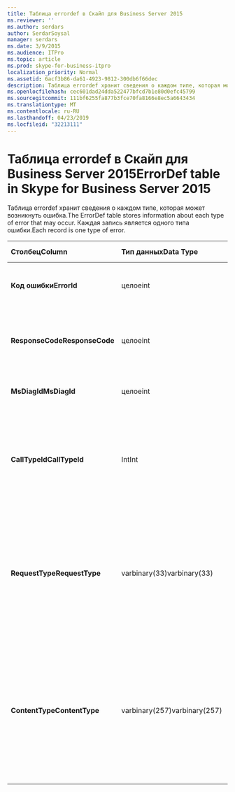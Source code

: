 ```yaml
---
title: Таблица errordef в Скайп для Business Server 2015
ms.reviewer: ''
ms.author: serdars
author: SerdarSoysal
manager: serdars
ms.date: 3/9/2015
ms.audience: ITPro
ms.topic: article
ms.prod: skype-for-business-itpro
localization_priority: Normal
ms.assetid: 6acf3b86-da61-4923-9812-300db6f66dec
description: Таблица errordef хранит сведения о каждом типе, которая может возникнуть ошибка. Каждая запись является одного типа ошибки.
ms.openlocfilehash: cec601dad24dda522477bfcd7b1e80d0efc45799
ms.sourcegitcommit: 111bf6255fa877b3fce70fa8166e8ec5a6643434
ms.translationtype: MT
ms.contentlocale: ru-RU
ms.lasthandoff: 04/23/2019
ms.locfileid: "32213111"
---
```

# <a name="errordef-table-in-skype-for-business-server-2015"></a><span data-ttu-id="3f3a8-104">Таблица errordef в Скайп для Business Server 2015</span><span class="sxs-lookup"><span data-stu-id="3f3a8-104">ErrorDef table in Skype for Business Server 2015</span></span>
 
<span data-ttu-id="3f3a8-105">Таблица errordef хранит сведения о каждом типе, которая может возникнуть ошибка.</span><span class="sxs-lookup"><span data-stu-id="3f3a8-105">The ErrorDef table stores information about each type of error that may occur.</span></span> <span data-ttu-id="3f3a8-106">Каждая запись является одного типа ошибки.</span><span class="sxs-lookup"><span data-stu-id="3f3a8-106">Each record is one type of error.</span></span>
  
|<span data-ttu-id="3f3a8-107">**Столбец**</span><span class="sxs-lookup"><span data-stu-id="3f3a8-107">**Column**</span></span>|<span data-ttu-id="3f3a8-108">**Тип данных**</span><span class="sxs-lookup"><span data-stu-id="3f3a8-108">**Data Type**</span></span>|<span data-ttu-id="3f3a8-109">**Ключ/индекс**</span><span class="sxs-lookup"><span data-stu-id="3f3a8-109">**Key/Index**</span></span>|<span data-ttu-id="3f3a8-110">**Сведения**</span><span class="sxs-lookup"><span data-stu-id="3f3a8-110">**Details**</span></span>|
|:-----|:-----|:-----|:-----|
|<span data-ttu-id="3f3a8-111">**Код ошибки**</span><span class="sxs-lookup"><span data-stu-id="3f3a8-111">**ErrorId**</span></span> <br/> |<span data-ttu-id="3f3a8-112">целое</span><span class="sxs-lookup"><span data-stu-id="3f3a8-112">int</span></span>  <br/> |<span data-ttu-id="3f3a8-113">Primary</span><span class="sxs-lookup"><span data-stu-id="3f3a8-113">Primary</span></span>  <br/> |<span data-ttu-id="3f3a8-114">Уникальный номер, идентифицирующий тип ошибки.</span><span class="sxs-lookup"><span data-stu-id="3f3a8-114">Unique ID number identifying this type of error.</span></span>  <br/> |
|<span data-ttu-id="3f3a8-115">**ResponseCode**</span><span class="sxs-lookup"><span data-stu-id="3f3a8-115">**ResponseCode**</span></span> <br/> |<span data-ttu-id="3f3a8-116">целое</span><span class="sxs-lookup"><span data-stu-id="3f3a8-116">int</span></span>  <br/> | <br/> |<span data-ttu-id="3f3a8-117">Стандартный код ответа SIP, связанный с этой ошибкой.</span><span class="sxs-lookup"><span data-stu-id="3f3a8-117">Standard SIP response code associated with this error.</span></span>  <br/> |
|<span data-ttu-id="3f3a8-118">**MsDiagId**</span><span class="sxs-lookup"><span data-stu-id="3f3a8-118">**MsDiagId**</span></span> <br/> |<span data-ttu-id="3f3a8-119">целое</span><span class="sxs-lookup"><span data-stu-id="3f3a8-119">int</span></span>  <br/> | <br/> |<span data-ttu-id="3f3a8-120">Диагностический идентификатор Майкрософт.</span><span class="sxs-lookup"><span data-stu-id="3f3a8-120">Microsoft Diagnostic ID.</span></span>  <br/> |
|<span data-ttu-id="3f3a8-121">**CallTypeId**</span><span class="sxs-lookup"><span data-stu-id="3f3a8-121">**CallTypeId**</span></span> <br/> |<span data-ttu-id="3f3a8-122">Int</span><span class="sxs-lookup"><span data-stu-id="3f3a8-122">Int</span></span>  <br/> |<span data-ttu-id="3f3a8-123">Внешний</span><span class="sxs-lookup"><span data-stu-id="3f3a8-123">Foreign</span></span>  <br/> |<span data-ttu-id="3f3a8-124">Тип вызова.</span><span class="sxs-lookup"><span data-stu-id="3f3a8-124">Type of the call.</span></span> <span data-ttu-id="3f3a8-125">[Таблица CallType в Скайп для Business Server 2015](calltype.md) для получения дополнительных сведений см.</span><span class="sxs-lookup"><span data-stu-id="3f3a8-125">See the [CallType table in Skype for Business Server 2015](calltype.md) for more information.</span></span> <br/> |
|<span data-ttu-id="3f3a8-126">**RequestType**</span><span class="sxs-lookup"><span data-stu-id="3f3a8-126">**RequestType**</span></span> <br/> |<span data-ttu-id="3f3a8-127">varbinary(33)</span><span class="sxs-lookup"><span data-stu-id="3f3a8-127">varbinary(33)</span></span>  <br/> | <br/> |<span data-ttu-id="3f3a8-128">Тип запроса с отказом.</span><span class="sxs-lookup"><span data-stu-id="3f3a8-128">Type of request that failed.</span></span>  <br/> <span data-ttu-id="3f3a8-129">Эти данные можно преобразовать в текстовый формат с помощью следующего синтаксиса:</span><span class="sxs-lookup"><span data-stu-id="3f3a8-129">This data can be converted to text format by using this syntax:</span></span>  <br/>  `cast(cast(RequestType as varbinary(max)) as varchar(max))` <br/> |
|<span data-ttu-id="3f3a8-130">**ContentType**</span><span class="sxs-lookup"><span data-stu-id="3f3a8-130">**ContentType**</span></span> <br/> |<span data-ttu-id="3f3a8-131">varbinary(257)</span><span class="sxs-lookup"><span data-stu-id="3f3a8-131">varbinary(257)</span></span>  <br/> | <br/> |<span data-ttu-id="3f3a8-132">Тип содержимого запроса с отказом.</span><span class="sxs-lookup"><span data-stu-id="3f3a8-132">Content type of the request that failed.</span></span>  <br/> <span data-ttu-id="3f3a8-133">Эти данные можно преобразовать в текстовый формат с помощью следующего синтаксиса:</span><span class="sxs-lookup"><span data-stu-id="3f3a8-133">This data can be converted to text format by using this syntaxt:</span></span>  <br/>  `cast(cast(ContentType as varbinary(max)) as varchar(max))` <br/> |
   

